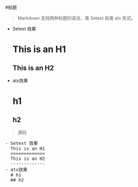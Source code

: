 #标题
> Markdown 支持两种标题的语法，类 Setext 和类 atx 形式。
- Setext 效果

  This is an H1 
  =============
  This is an H2
  -------------
- atx效果
  # h1
  ## h2
 > 源码
<pre>
- Setext 效果
  This is an H1 
  =============
  This is an H2
  -------------
- atx效果
  # h1
  ## h2
</pre>
